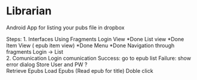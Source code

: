 Librarian
=========

Android App for listing your pubs file in dropbox

Steps: 
	1. Interfaces
		Using Fragments
			Login View *Done
			List view  *Done
			Item View ( epub item view) *Done
			Menu *Done
		Navigation through fragments
			Login -> List	
	2. Comunication
		Login comunication
			Success: go to epub list
			Failure: show error dialog
			Store User and PW ? 	
		Retrieve Epubs
			Load Epubs
			(Read epub for title)
			Doble click 		

